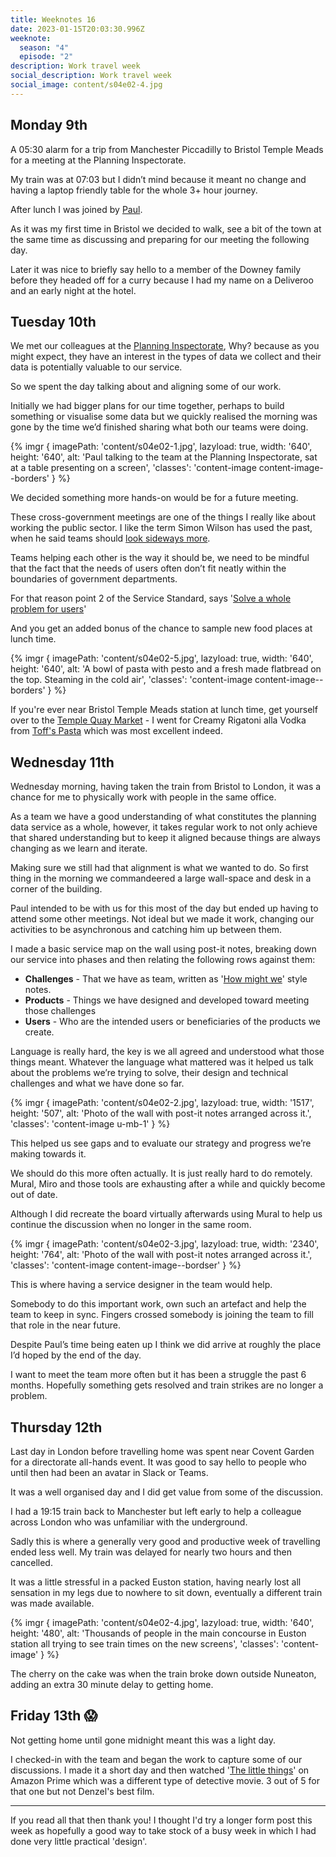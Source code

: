 ```yaml
---
title: Weeknotes 16
date: 2023-01-15T20:03:30.996Z
weeknote:
  season: "4"
  episode: "2"
description: Work travel week
social_description: Work travel week
social_image: content/s04e02-4.jpg
---
```


## Monday 9th
A 05:30 alarm for a trip from Manchester Piccadilly to Bristol Temple Meads for a meeting at the Planning Inspectorate.

My train was at 07:03 but I didn’t mind because it meant no change and having a laptop friendly table for the whole 3+ hour journey.

After lunch I was joined by [Paul](https://twitter.com/psd).

As it was my first time in Bristol we decided to walk, see a bit of the town at the same time as discussing and preparing for our meeting the following day.

Later it was nice to briefly say hello to a member of the Downey family before they headed off for a curry because I had my name on a Deliveroo and an early night at the hotel.

## Tuesday 10th
We met our colleagues at the [Planning Inspectorate](https://www.gov.uk/government/organisations/planning-inspectorate), Why? because as you might expect, they have an interest in the types of data we collect and their data is potentially valuable to our service.

So we spent the day talking about and aligning some of our work.

Initially we had bigger plans for our time together, perhaps to build something or visualise some data but we quickly realised the morning was gone by the time we’d finished sharing what both our teams were doing.

{% imgr { imagePath: 'content/s04e02-1.jpg', lazyload: true, width: '640', height: '640', alt: 'Paul talking to the team at the Planning Inspectorate, sat at a table presenting on a screen', 'classes': 'content-image content-image--borders' } %}

We decided something more hands-on would be for a future meeting.

These cross-government meetings are one of the things I really like about working the public sector. I like the term Simon Wilson has used the past, when he said teams should [look sideways more](https://www.ermlikeyeah.com/look-sideways-more/).

Teams helping each other is the way it should be, we need to be mindful that the fact that the needs of users often don’t fit neatly within the boundaries of government departments.

For that reason point 2 of the Service Standard, says '[Solve a whole problem for users](https://www.gov.uk/service-manual/service-standard/point-2-solve-a-whole-problem)'

And you get an added bonus of the chance to sample new food places at lunch time.

{% imgr { imagePath: 'content/s04e02-5.jpg', lazyload: true, width: '640', height: '640', alt: 'A bowl of pasta with pesto and a fresh made flatbread on the top. Steaming in the cold air', 'classes': 'content-image content-image--borders' } %}

If you're ever near Bristol Temple Meads station at lunch time, get yourself over to the [Temple Quay Market](https://www.facebook.com/TempleQuayMarket/) - I went for Creamy Rigatoni alla Vodka from [Toff's Pasta](https://www.facebook.com/toffspasta) which was most excellent indeed.

## Wednesday 11th
Wednesday morning, having taken the train from Bristol to London, it was a chance for me to physically work with people in the same office.

As a team we have a good understanding of what constitutes the planning data service as a whole, however, it takes regular work to not only achieve that shared understanding but to keep it aligned because things are always changing as we learn and iterate.

Making sure we still had that alignment is what we wanted to do. So first thing in the morning we commandeered a large wall-space and desk in a corner of the building.

Paul intended to be with us for this most of the day but ended up having to attend some other meetings. Not ideal but we made it work, changing our activities to be asynchronous and catching him up between them.

I made a basic service map on the wall using post-it notes, breaking down our service into phases and then relating the following rows against them:

- **Challenges** - That we have as team, written as '[How might we](https://www.nngroup.com/articles/how-might-we-questions/)' style notes.
- **Products** - Things we have designed and developed toward meeting those challenges
- **Users** - Who are the intended users or beneficiaries of the products we create.

 Language is really hard, the key is we all agreed and understood what those things meant. Whatever the language what mattered was it helped us talk about the problems we’re trying to solve, their design and technical challenges and what we have done so far.

{% imgr { imagePath: 'content/s04e02-2.jpg', lazyload: true, width: '1517', height: '507', alt: 'Photo of the wall with post-it notes arranged across it.', 'classes': 'content-image u-mb-1' } %}

This helped us see gaps and to evaluate our strategy and progress we’re making towards it.

We should do this more often actually. It is just really hard to do remotely. Mural, Miro and those tools are exhausting after a while and quickly become out of date.

Although I did recreate the board virtually afterwards using Mural to help us continue the discussion when no longer in the same room.

{% imgr { imagePath: 'content/s04e02-3.jpg', lazyload: true, width: '2340', height: '764', alt: 'Photo of the wall with post-it notes arranged across it.', 'classes': 'content-image content-image--bordser' } %}

This is where having a service designer in the team would help.

Somebody to do this important work, own such an artefact and help the team to keep in sync. Fingers crossed somebody is joining the team to fill that role in the near future.

Despite Paul’s time being eaten up I think we did arrive at roughly the place I’d hoped by the end of the day.

I want to meet the team more often but it has been a struggle the past 6 months. Hopefully something gets resolved and train strikes are no longer a problem.

## Thursday 12th

Last day in London before travelling home was spent near Covent Garden for a directorate all-hands event. It was good to say hello to people who until then had been an avatar in Slack or Teams.

It was a well organised day and I did get value from some of the discussion.

I had a 19:15 train back to Manchester but left early to help a colleague across London who was unfamiliar with the underground.

Sadly this is where a generally very good and productive week of travelling ended less well. My train was delayed for nearly two hours and then cancelled.

It was a little stressful in a packed Euston station, having nearly lost all sensation in my legs due to nowhere to sit down, eventually a different train was made available.

{% imgr { imagePath: 'content/s04e02-4.jpg', lazyload: true, width: '640', height: '480', alt: 'Thousands of people in the main concourse in Euston station all trying to see train times on the new screens', 'classes': 'content-image' } %}

The cherry on the cake was when the train broke down outside Nuneaton, adding an extra 30 minute delay to getting home.

## Friday 13th 😱

Not getting home until gone midnight meant this was a light day.

I checked-in with the team and began the work to capture some of our discussions. I made it a short day and then watched '[The little things](https://www.imdb.com/title/tt10016180/)' on Amazon Prime which was a different type of detective movie. 3 out of 5 for that one but not Denzel's best film.

---

If you read all that then thank you! I thought I'd try a longer form post this week as hopefully a good way to take stock of a busy week in which I had done very little practical 'design'.
